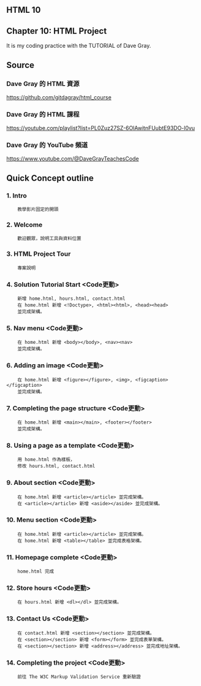 ## HTML 10
## Chapter 10: HTML Project
It is my coding practice with the TUTORIAL of Dave Gray. 

## Source
### Dave Gray 的 HTML 資源
https://github.com/gitdagray/html_course

### Dave Gray 的 HTML 課程
https://youtube.com/playlist?list=PL0Zuz27SZ-6OlAwitnFUubtE93DO-l0vu

### Dave Gray 的 YouTube 頻道
https://www.youtube.com/@DaveGrayTeachesCode

## Quick Concept outline
###  1. Intro
        教學影片固定的開頭

###  2. Welcome
        歡迎觀眾，說明工具與資料位置

###  3. HTML Project Tour
        專案說明

###  4. Solution Tutorial Start <Code更動>
        新增 home.html, hours.html, contact.html
        在 home.html 新增 <!Doctype>, <html><html>, <head><head>
        並完成架構。
        
###  5. Nav menu <Code更動>
        在 home.html 新增 <body></body>, <nav><nav>
        並完成架構。

###  6. Adding an image <Code更動>
        在 home.html 新增 <figure></figure>, <img>, <figcaption></figcaption>
        並完成架構。

###  7. Completing the page structure <Code更動>
        在 home.html 新增 <main></main>, <footer></footer>
        並完成架構。

###  8. Using a page as a template <Code更動>
        用 home.html 作為樣板，
        修改 hours.html, contact.html

###  9. About section <Code更動>
        在 home.html 新增 <article></article> 並完成架構。
        在 <article></article> 新增 <aside></aside> 並完成架構。

### 10. Menu section <Code更動>
        在 home.html 新增 <article></article> 並完成架構。
        在 home.html 新增 <table></table> 並完成表格架構。

### 11. Homepage complete <Code更動>
        home.html 完成
        
### 12. Store hours <Code更動>
        在 hours.html 新增 <dl></dl> 並完成架構。

### 13. Contact Us <Code更動>
        在 contact.html 新增 <section></section> 並完成架構。
        在 <section></section> 新增 <form></form> 並完成表單架構。
        在 <section></section> 新增 <address></address> 並完成地址架構。

### 14. Completing the project <Code更動>
        前往 The W3C Markup Validation Service 重新驗證